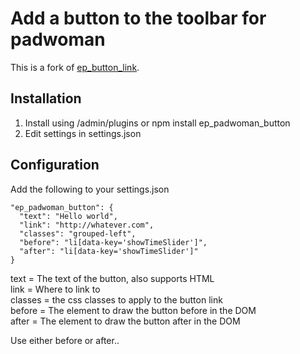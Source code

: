 # Add a button to the toolbar for padwoman

This is a fork of [ep_button_link](https://github.com/ether/ep_button_link).

## Installation
1. Install using /admin/plugins or npm install ep_padwoman_button
2. Edit settings in settings.json

## Configuration
Add the following to your settings.json
```
"ep_padwoman_button": { 
  "text": "Hello world",
  "link": "http://whatever.com",
  "classes": "grouped-left",
  "before": "li[data-key='showTimeSlider']",
  "after": "li[data-key='showTimeSlider']"
}
```
text = The text of the button, also supports HTML  
link = Where to link to  
classes = the css classes to apply to the button link  
before = The element to draw the button before in the DOM  
after = The element to draw the button after in the DOM

Use either before or after..
